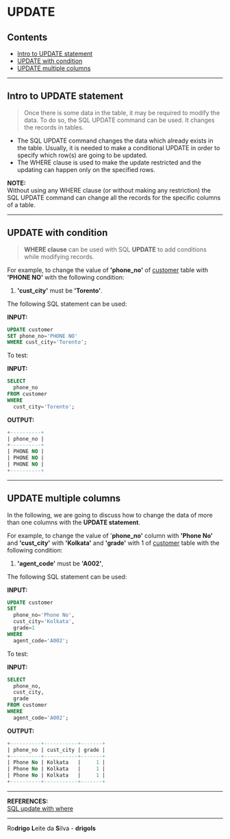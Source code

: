 # UPDATE

## Contents

 - [Intro to UPDATE statement](#intro)
 - [UPDATE with condition](#condition)
 - [UPDATE multiple columns](#multiple-columns)

---

<div id="intro"></div>

## Intro to UPDATE statement

> Once there is some data in the table, it may be required to modify the data. To do so, the SQL UPDATE command can be used. It changes the records in tables.

 - The SQL UPDATE command changes the data which already exists in the table. Usually, it is needed to make a conditional UPDATE in order to specify which row(s) are going to be updated.
 - The WHERE clause is used to make the update restricted and the updating can happen only on the specified rows.

**NOTE:**  
Without using any WHERE clause (or without making any restriction) the SQL UPDATE command can change all the records for the specific columns of a table.


---

<div id="condition"></div>

## UPDATE with condition

> **WHERE clause** can be used with SQL **UPDATE** to add conditions while modifying records.

For example, to change the value of **'phone_no'** of <u>customer</u> table with **'PHONE NO'** with the following condition:

 1. **'cust_city'** must be **'Torento'**.

The following SQL statement can be used:

**INPUT:**  
```sql
UPDATE customer
SET phone_no='PHONE NO'
WHERE cust_city='Torento';
```

To test:

**INPUT:**  
```sql
SELECT
  phone_no
FROM customer
WHERE
  cust_city='Torento';
```

**OUTPUT:**  
```sql
+----------+
| phone_no |
+----------+
| PHONE NO |
| PHONE NO |
| PHONE NO |
+----------+
```

---

<div id="multiple-columns"></div>

## UPDATE multiple columns

In the following, we are going to discuss how to change the data of more than one columns with the **UPDATE statement**.

For example, to change the value of '**phone_no'** column with **'Phone No'** and **'cust_city'** with **'Kolkata'** and **'grade'** with 1 of <u>customer</u> table with the following condition:

 1. **'agent_code'** must be **'A002'**,

The following SQL statement can be used:

**INPUT:**  
```sql
UPDATE customer
SET
  phone_no='Phone No',
  cust_city='Kolkata',
  grade=1
WHERE
  agent_code='A002';
```

To test:

**INPUT:**  
```sql
SELECT
  phone_no,
  cust_city,
  grade
FROM customer
WHERE
  agent_code='A002';
```

**OUTPUT:**  
```sql
+----------+-----------+-------+
| phone_no | cust_city | grade |
+----------+-----------+-------+
| Phone No | Kolkata   |     1 |
| Phone No | Kolkata   |     1 |
| Phone No | Kolkata   |     1 |
+----------+-----------+-------+
```

---

**REFERENCES:**  
[SQL update with where](https://www.w3resource.com/sql/update-statement/update-with-condition.php)  

---

Ro**drigo** **L**eite da **S**ilva - **drigols**
